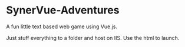 # SynerVue-Adventures
A fun little text based web game using Vue.js. 

Just stuff everything to a folder and host on IIS. Use the html to launch.
